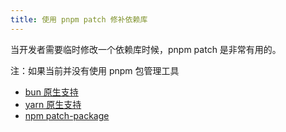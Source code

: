 ```yaml
---
title: 使用 pnpm patch 修补依赖库
---
```


当开发者需要临时修改一个依赖库时候，pnpm patch 是非常有用的。


注：如果当前并没有使用 pnpm 包管理工具
 - [bun 原生支持](https://bun.sh/docs/install/patch)
 - [yarn 原生支持](https://yarnpkg.com/cli/patch)
 - [npm patch-package](https://www.npmjs.com/package/patch-package) 